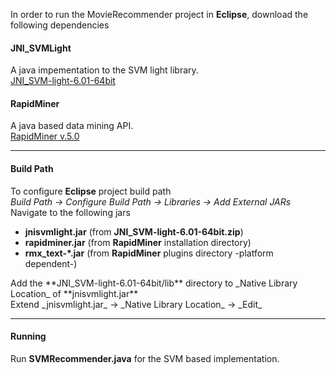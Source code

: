 In order to run the MovieRecommender project in **Eclipse**, download the following dependencies<br>
#### JNI_SVMLight
A java impementation to the SVM light library. <br>
[JNI_SVM-light-6.01-64bit](http://mpi-inf.mpg.de/~mtb/svmlight/JNI_SVM-light-6.01-64bit.zip)<br>

#### RapidMiner
A java based data mining API. <br>
[RapidMiner v.5.0](http://rapid-i.com/content/view/398/243/lang,en/)

***
#### Build Path
To configure **Eclipse** project build path <br>
 _Build Path -> Configure Build Path -> Libraries -> Add External JARs_ <br>
Navigate to the following jars <br>
<ul>
<li> <b>jnisvmlight.jar</b> (from <b>JNI_SVM-light-6.01-64bit.zip</b>)</li>
<li> <b>rapidminer.jar</b> (from <b>RapidMiner</b> installation directory)</li>
<li> <b>rmx_text-*.jar</b> (from <b>RapidMiner</b> plugins directory -platform dependent-)</li>
</ul>
Add the **JNI_SVM-light-6.01-64bit/lib** directory to _Native Library Location_ of **jnisvmlight.jar**<br>
Extend _jnisvmlight.jar_ -> _Native Library Location_ -> _Edit_

***
#### Running
Run **SVMRecommender.java** for the SVM based implementation.
